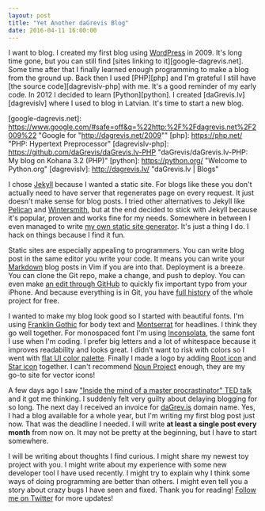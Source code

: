 ```yaml
---
layout: post
title: "Yet Another daGrevis Blog"
date: 2016-04-11 16:00:00
---
```


I want to blog. I created my first blog using [WordPress][wordpress] in 2009.
It's long time gone, but you can still find [sites linking to
it][google-dagrevis.net]. Some time after that I finally learned enough
programming to make a blog from the ground up. Back then I used [PHP][php] and
I'm grateful I still have [the source code][dagrevislv-php] with me. It's a good
reminder of my early code. In 2012 I decided to learn [Python][python].
I created [daGrevis.lv][dagrevislv] where I used to blog in Latvian. It's time
to start a new blog.

[wordpress]: https://wordpress.com/ "WordPress.com: Create a free website or blog"
[google-dagrevis.net]: https://www.google.com/#safe=off&q=%22http:%2F%2Fdagrevis.net%2F2009%22 "Google for "http://dagrevis.net/2009""
[php]: https://php.net/ "PHP: Hypertext Preprocessor"
[dagrevislv-php]: https://github.com/daGrevis/daGrevis.lv-PHP "daGrevis/daGrevis.lv-PHP: My blog on Kohana 3.2 (PHP)"
[python]: https://python.org/ "Welcome to Python.org"
[dagrevislv]: http://dagrevis.lv/ "daGrevis.lv | Blogs"

I chose [Jekyll][jekyll] because I wanted a static site. For blogs like these
you don't actually need to have server that regenerates page on every request.
It just doesn't make sense for blog posts. I tried other alternatives to Jekyll
like [Pelican][pelican] and [Wintersmith][Wintersmith], but at the end decided
to stick with Jekyll because it's popular, proven and works fine for my needs.
Somewhere in between I even managed to write [my own static site
generator][squirrel]. It's just a thing I do. I hack on things because I find it
fun.

[jekyll]: https://jekyllrb.com/ "Jekyll • Simple, blog-aware, static sites"
[pelican]: http://blog.getpelican.com/ "Pelican Static Site Generator"
[wintersmith]: http://wintersmith.io/ "Wintersmith"
[squirrel]: https://github.com/daGrevis/squirrel "daGrevis/squirrel: 100% pluggable, no bullshit static blogging"

Static sites are especially appealing to programmers. You can write blog post in
the same editor you write your code. It means you can write your
[Markdown][markdown] blog posts in Vim if you are into that. Deployment is
a breeze. You can clone the Git repo, make a change, and push to deploy. You can
even make [an edit through GitHub][dagrev.is-pr] to quickly fix important typo
from your iPhone. And because everything is in Git, you have [full
history][dagrev.is-history] of the whole project for free.

[markdown]: https://daringfireball.net/projects/markdown/ "Daring Fireball: Markdown"
[dagrev.is-pr]: https://github.com/daGrevis/daGrev.is/pulls "Pull Requests · daGrevis/daGrev.is"
[dagrev.is-history]: https://github.com/daGrevis/daGrev.is/commits/master "Commits · daGrevis/daGrev.is"

I wanted to make my blog look good so I started with beautiful fonts. I'm using
[Franklin Gothic][franklin] for body text and [Montserrat][montserrat] for
headlines. I think they go well together. For monospaced font I'm using
[Inconsolata][inconsolata], the same font I use when I'm coding. I prefer big
letters and a lot of whitespace because it improves readability and looks great.
I didn't want to risk with colors so I went with [flat UI color
palette][flatui]. Finally I made a logo by adding [Root icon][noun-root] and
[Star icon][noun-star] together. I can't recommend [Noun Project][noun] enough,
they are my go-to site for vector icons!

[franklin]: https://fontsquirrel.com/fonts/franklin-gothic-fs "Franklin Gothic FS Font by FontSite Inc."
[montserrat]: https://www.fontsquirrel.com/fonts/montserrat "Montserrat Font by Julieta Ulanovsky"
[inconsolata]: https://www.fontsquirrel.com/fonts/Inconsolata "Inconsolata Font by Raph Levien"
[flatui]: http://flatuicolorpicker.com/ "Flat UI Color Picker"
[noun-root]: https://thenounproject.com/term/root/13695/ "Root icons | Noun Project"
[noun-star]: https://thenounproject.com/term/star/17726/ "Star icons | Noun Project"
[noun]: https://thenounproject.com/ "Noun Project - Icons for Everything"

A few days ago I saw ["Inside the mind of a master procrastinator" TED
talk][ted-procrastinator] and it got me thinking. I suddenly felt very guilty
about delaying blogging for so long. The next day I received an invoice for
[daGrev.is][dagrev.is] domain name. Yes, I had a blog available for a whole
year, but I'm writing my first blog post just now. That was the deadline
I needed. I will write **at least a single post every month** from now on. It
may not be pretty at the beginning, but I have to start somewhere.

[dagrev.is]: http://dagrev.is/ "daGrev.is Blog"
[ted-procrastinator]: https://youtu.be/arj7oStGLkU "Inside the mind of a master procrastinator | Tim Urban"

I will be writing about thoughts I find curious. I might share my newest toy
project with you. I might write about my experience with some new developer tool
I have used recently. I might try to explain why I think some ways of doing
programming are better than others. I might even tell you a story about crazy
bugs I have seen and fixed. Thank you for reading! [Follow me on
Twitter][twitter-dagrevis] for more updates!

[twitter-dagrevis]: https://twitter.com/daGrevis "@daGrevis on Twitter"
